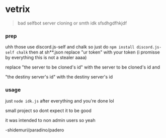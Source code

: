 # vetrix
> bad selfbot server cloning or smth idk sfsdhgdfhkjdf

### prep
uhh those use discord.js-self and chalk so just do
```npm install discord.js-self chalk```
then at sh**.json replace "ur token" with your token (i promisse by everything this is not a stealer aaaa)

replace "the server to be cloned's id" with the server to be cloned's id and

"the destiny server's id" with the destiny server's id

### usage
just ```node idk.js``` after everything and you're done lol

small project so dont expect it to be good

it was intended to non admin users so yeah

-shidemuri/paradino/padero
